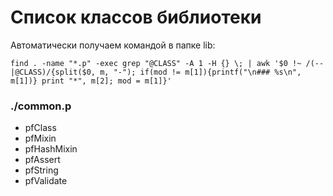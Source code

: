 Список классов библиотеки
=========================

Автоматически получаем командой в папке lib:
````
find . -name "*.p" -exec grep "@CLASS" -A 1 -H {} \; | awk '$0 !~ /(--|@CLASS)/{split($0, m, "-"); if(mod != m[1]){printf("\n### %s\n", m[1])} print "*", m[2]; mod = m[1]}'
````

### ./common.p
* pfClass
* pfMixin
* pfHashMixin
* pfAssert
* pfString
* pfValidate
